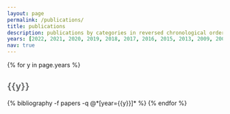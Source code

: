 ```yaml
---
layout: page
permalink: /publications/
title: publications
description: publications by categories in reversed chronological order. generated by jekyll-scholar.
years: [2022, 2021, 2020, 2019, 2018, 2017, 2016, 2015, 2013, 2009, 2008, 2007, 2006, 2005, 2004, 2003, 2002, 2001, 2000, 1999, 1998, 1997, 1996, 1995, 1993, 1992]
nav: true
---
```


<div class="publications">

{% for y in page.years %}
  <h2 class="year" style="color:#6A6B6B;">{{y}}</h2>
  {% bibliography -f papers -q @*[year={{y}}]* %}
{% endfor %}

</div>
